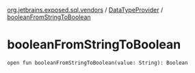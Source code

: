 [org.jetbrains.exposed.sql.vendors](../index.md) / [DataTypeProvider](index.md) / [booleanFromStringToBoolean](.)

# booleanFromStringToBoolean

`open fun booleanFromStringToBoolean(value: String): Boolean`